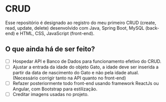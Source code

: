 # CRUD

Esse repositório é designado ao registro do meu primeiro CRUD (create, read, update, delete) desenvolvido com Java, Spring Boot, MySQL (back-end) e HTML, CSS, JavaScript (front-end).

## O que ainda há de ser feito?

- [ ] Hospedar API e Banco de Dados para funcionamento efetivo do CRUD.
- [ ] Ajustar a entrada da idade do objeto Gato, a idade deve ser inserida a partir da data de nascimento do Gato e não pela idade atual. (Necessário corrigir tanto na API quanto no front-end)
- [ ] Refazer posteriormente todo front-end usando framework ReactJs ou Angular, com Bootstrap para estilização.
- [ ] Creditar imagens usadas no projeto.